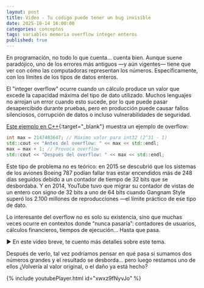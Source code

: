```yaml
---
layout: post
title: Video - Tu código puede tener un bug invisible
date: 2025-10-14 16:00:00
categories: conceptos
tags: variables memoria overflow integer enteros
published: true
---
```


En programación, no todo lo que cuenta… cuenta bien. Aunque suene paradójico, uno de los errores más antiguos —y aún vigentes— tiene que ver con cómo las computadoras representan los números. Específicamente, con los límites de los tipos de datos enteros.

El "integer overflow" ocurre cuando un cálculo produce un valor que excede la capacidad máxima del tipo de dato utilizado. Muchos lenguajes no arrojan un error cuando esto sucede, por lo que puede pasar desapercibido durante pruebas, pero en producción puede causar fallos silenciosos, corrupción de datos o incluso vulnerabilidades de seguridad.

[Este ejemplo en C++](https://paiza.io/projects/27Wd58xurVr1X0sQHQP3kg){:target="_blank"} muestra un ejemplo de overflow:
```cpp
int max = 2147483647; // Máximo valor para int32 (2^31 - 1)
std::cout << "Antes del overflow: " << max << std::endl;
max = max + 1; // Provoca overflow
std::cout << "Después del overflow: " << max << std::endl;
```

Este tipo de problema no es teórico: en 2015 se descubrió que los sistemas de los aviones Boeing 787 podían fallar tras estar encendidos más de 248 días seguidos debido a un contador de tiempo de 32 bits que se desbordaba. Y en 2014, YouTube tuvo que migrar su contador de vistas de un entero con signo de 32 bits a uno de 64 bits cuando Gangnam Style superó los 2.100 millones de reproducciones —el límite práctico de ese tipo de dato.

Lo interesante del overflow no es solo su existencia, sino que muchas veces ocurre en contextos donde “nunca pasaría”: contadores de usuarios, cálculos financieros, tiempos de ejecución… Hasta que pasa.

▶️ En este video breve, te cuento más detalles sobre este tema.

Después de verlo, tal vez podríamos pensar en qué pasa si sumamos dos números grandes y el resultado se desborda… pero luego restamos uno de ellos ¿Volvería al valor original, o el daño ya está hecho?

{% include youtubePlayer.html id="xwxz9fNyvJo" %}

